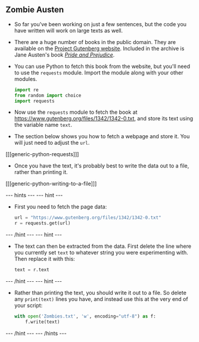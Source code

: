 ## Zombie Austen

- So far you've been working on just a few sentences, but the code you have written will work on large texts as well.

- There are a huge number of books in the public domain. They are available on the [Project Gutenberg website](https://www.gutenberg.org/). Included in the archive is Jane Austen's book [*Pride and Prejudice*](https://www.gutenberg.org/files/1342/1342-0.txt).

- You can use Python to fetch this book from the website, but you'll need to use the `requests` module. Import the module along with your other modules.

	```python
	import re
	from random import choice
	import requests
	```

- Now use the `requests` module to fetch the book at https://www.gutenberg.org/files/1342/1342-0.txt, and store its text using the variable name `text`.

- The section below shows you how to fetch a webpage and store it. You will just need to adjust the `url`.

[[[generic-python-requests]]]

- Once you have the text, it's probably best to write the data out to a file, rather than printing it.

[[[generic-python-writing-to-a-file]]]

--- hints --- --- hint ---

- First you need to fetch the page data:

  ```python
  url = "https://www.gutenberg.org/files/1342/1342-0.txt"
  r = requests.get(url)
  ```

--- /hint --- --- hint ---

- The text can then be extracted from the data. First delete the line where you currently set `text` to whatever string you were experimenting with. Then replace it with this:

  ```python
  text = r.text
  ```

--- /hint --- --- hint ---

- Rather than printing the text, you should write it out to a file. So delete any `print(text)` lines you have, and instead use this at the very end of your script:

  ```python
  with open('Zombies.txt', 'w', encoding="utf-8") as f:
	  f.write(text)
  ```
  
--- /hint --- --- /hints ---
